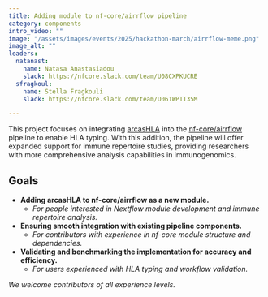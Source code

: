 ```yaml
---
title: Adding module to nf-core/airrflow pipeline
category: components
intro_video: ""
image: "/assets/images/events/2025/hackathon-march/airrflow-meme.png"
image_alt: "" 
leaders:
  natanast:
    name: Natasa Anastasiadou
    slack: https://nfcore.slack.com/team/U08CXPKUCRE
  sfragkoul:
    name: Stella Fragkouli
    slack: https://nfcore.slack.com/team/U061WPTT35M

---
```


This project focuses on integrating [arcasHLA](https://github.com/RabadanLab/arcasHLA) into the [nf-core/airrflow](https://nf-co.re/airrflow) pipeline to enable HLA typing. 
With this addition, the pipeline will offer expanded support for immune repertoire studies, providing researchers with more comprehensive analysis capabilities in immunogenomics.


## Goals

- **Adding arcasHLA to nf-core/airrflow as a new module.**
  - _For people interested in Nextflow module development and immune repertoire analysis._
- **Ensuring smooth integration with existing pipeline components.**
  - _For contributors with experience in nf-core module structure and dependencies._
- **Validating and benchmarking the implementation for accuracy and efficiency.**
  - _For users experienced with HLA typing and workflow validation._

_We welcome contributors of all experience levels._
